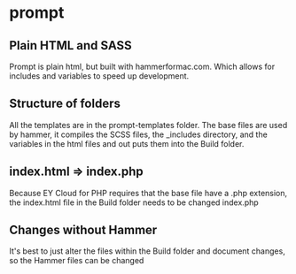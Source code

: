 prompt
======

## Plain HTML and SASS
Prompt is plain html, but built with hammerformac.com. Which allows for includes and variables to speed up development.

## Structure of folders
All the templates are in the prompt-templates folder. The base files are used by hammer, it compiles the SCSS files, the _includes directory, and the variables in the html files and out puts them into the Build folder.

## index.html => index.php
Because EY Cloud for PHP requires that the base file have a .php extension, the index.html file in the Build folder needs to be changed index.php

## Changes without Hammer
It's best to just alter the files within the Build folder and document changes, so the Hammer files can be changed

